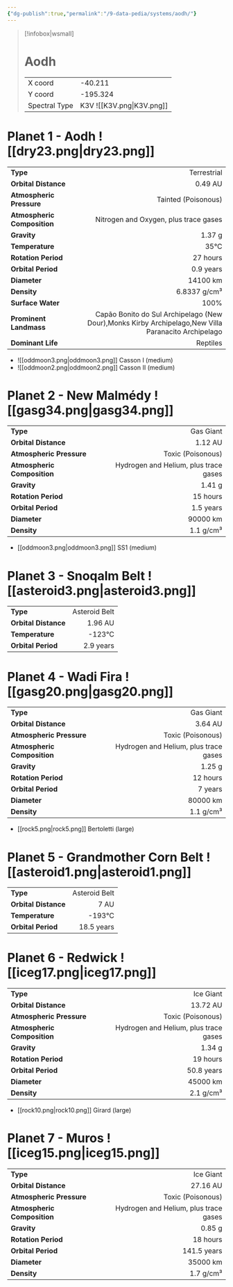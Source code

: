 ```yaml
---
{"dg-publish":true,"permalink":"/9-data-pedia/systems/aodh/"}
---
```


> [!infobox|wsmall]
> # Aodh
> | | |
> | - | - |
> | X coord | -40.211 |
> | Y coord| -195.324 |
> | Spectral Type | K3V ![[K3V.png\|K3V.png]] |

# Planet 1 - Aodh ![[dry23.png\|dry23.png]]
|                             |                           |
| --------------------------- | -------------------------:|
| **Type**                    |             Terrestrial |
| **Orbital Distance**        |   0.49 AU |
| **Atmospheric Pressure**    |       Tainted (Poisonous) |
| **Atmospheric Composition** |      Nitrogen and Oxygen, plus trace gases |
| **Gravity**                 |        1.37 g |
| **Temperature**             |    35°C |
| **Rotation Period**         |  27 hours |
| **Orbital Period** | 0.9 years |
| **Diameter**                |      14100 km | 
| **Density**                 |    6.8337 g/cm³ |
| **Surface Water**           |           100% | 
| **Prominent Landmass**      |         Capão Bonito do Sul Archipelago (New Dour),Monks Kirby Archipelago,New Villa Paranacito Archipelago | 
| **Dominant Life**           |         Reptiles |



- ![[oddmoon3.png\|oddmoon3.png]] Casson I (medium)
- ![[oddmoon2.png\|oddmoon2.png]] Casson II (medium)


# Planet 2 - New Malmédy ![[gasg34.png\|gasg34.png]]
|                             |                           |
| --------------------------- | -------------------------:|
| **Type**                    |             Gas Giant |
| **Orbital Distance**        |   1.12 AU |
| **Atmospheric Pressure**    |       Toxic (Poisonous) |
| **Atmospheric Composition** |      Hydrogen and Helium, plus trace gases |
| **Gravity**                 |        1.41 g |
| **Rotation Period**         |  15 hours |
| **Orbital Period** | 1.5 years |
| **Diameter**                |      90000 km | 
| **Density**                 |    1.1 g/cm³ |



- [[oddmoon3.png\|oddmoon3.png]] SS1 (medium)

# Planet 3 - Snoqalm Belt ![[asteroid3.png\|asteroid3.png]]
|                             |                           |
| --------------------------- | -------------------------:|
| **Type**                    |             Asteroid Belt |
| **Orbital Distance**        |   1.96 AU |
| **Temperature**             |    -123°C |
| **Orbital Period** | 2.9 years |





# Planet 4 - Wadi Fira ![[gasg20.png\|gasg20.png]]
|                             |                           |
| --------------------------- | -------------------------:|
| **Type**                    |             Gas Giant |
| **Orbital Distance**        |   3.64 AU |
| **Atmospheric Pressure**    |       Toxic (Poisonous) |
| **Atmospheric Composition** |      Hydrogen and Helium, plus trace gases |
| **Gravity**                 |        1.25 g |
| **Rotation Period**         |  12 hours |
| **Orbital Period** | 7 years |
| **Diameter**                |      80000 km | 
| **Density**                 |    1.1 g/cm³ |



- [[rock5.png\|rock5.png]] Bertoletti (large)

# Planet 5 - Grandmother Corn Belt ![[asteroid1.png\|asteroid1.png]]
|                             |                           |
| --------------------------- | -------------------------:|
| **Type**                    |             Asteroid Belt |
| **Orbital Distance**        |   7 AU |
| **Temperature**             |    -193°C |
| **Orbital Period** | 18.5 years |





# Planet 6 - Redwick ![[iceg17.png\|iceg17.png]]
|                             |                           |
| --------------------------- | -------------------------:|
| **Type**                    |             Ice Giant |
| **Orbital Distance**        |   13.72 AU |
| **Atmospheric Pressure**    |       Toxic (Poisonous) |
| **Atmospheric Composition** |      Hydrogen and Helium, plus trace gases |
| **Gravity**                 |        1.34 g |
| **Rotation Period**         |  19 hours |
| **Orbital Period** | 50.8 years |
| **Diameter**                |      45000 km | 
| **Density**                 |    2.1 g/cm³ |



- [[rock10.png\|rock10.png]] Girard (large)

# Planet 7 - Muros ![[iceg15.png\|iceg15.png]]
|                             |                           |
| --------------------------- | -------------------------:|
| **Type**                    |             Ice Giant |
| **Orbital Distance**        |   27.16 AU |
| **Atmospheric Pressure**    |       Toxic (Poisonous) |
| **Atmospheric Composition** |      Hydrogen and Helium, plus trace gases |
| **Gravity**                 |        0.85 g |
| **Rotation Period**         |  18 hours |
| **Orbital Period** | 141.5 years |
| **Diameter**                |      35000 km | 
| **Density**                 |    1.7 g/cm³ |





